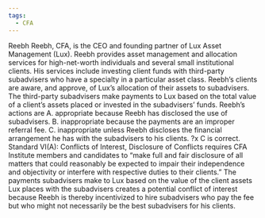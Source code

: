```yaml
---
tags:
  - CFA
---
```

Reebh Reebh, CFA, is the CEO and founding partner of Lux Asset Management (Lux). Reebh provides asset management and allocation services for high-net-worth individuals and several small institutional clients. His services include investing client funds with third-party subadvisers who have a specialty in a particular asset class. Reebh’s clients are aware, and approve, of Lux’s allocation of their assets to subadvisers. The third-party subadvisers make payments to Lux based on the total value of a client’s assets placed or invested in the subadvisers’ funds. Reebh’s actions are 
A. appropriate because Reebh has disclosed the use of subadvisers.
B. inappropriate because the payments are an improper referral fee.
C. inappropriate unless Reebh discloses the financial arrangement he has with the subadvisers to his clients.
?x
C is correct. Standard VI(A): Conflicts of Interest, Disclosure of Conflicts requires CFA Institute members and candidates to “make full and fair disclosure of all matters that could reasonably be expected to impair their independence and objectivity or
interfere with respective duties to their clients.” The payments subadvisers make to Lux based on the value of the client assets Lux places with the subadvisers creates a potential conflict of interest because Reebh is thereby incentivized to hire subadvisers
who pay the fee but who might not necessarily be the best subadvisers for his clients. 





